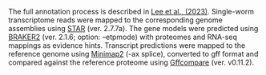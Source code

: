 The full annotation process is described in [Lee et al., (2023)](https://www.ncbi.nlm.nih.gov/pmc/articles/PMC10450198/). 
Single-worm transcriptome reads were mapped to the corresponding genome assemblies using [STAR](https://www.ncbi.nlm.nih.gov/pmc/articles/PMC4631051/) (ver. 2.7.7a). The gene models were predicted using [BRAKER2](https://www.ncbi.nlm.nih.gov/pmc/articles/PMC7787252/) (ver. 2.1.6; option: –etpmode) with proteomes and RNA-seq mappings as evidence hints. Transcript predictions were mapped to the reference genome using [Minimap2](https://www.ncbi.nlm.nih.gov/pmc/articles/PMC6137996/) (-ax splice), converted to gff format and compared against the reference proteome using [Gffcompare](https://www.ncbi.nlm.nih.gov/pmc/articles/PMC7222033/) (ver. v0.11.2).

